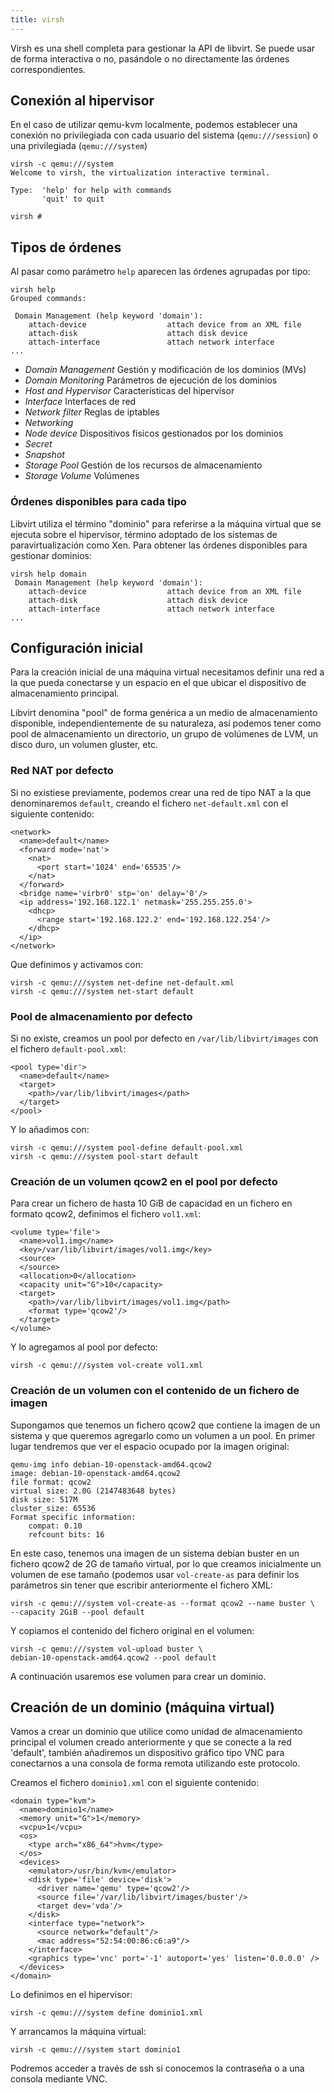 ```yaml
---
title: virsh
---
```

  
Virsh es una shell completa para gestionar la API de libvirt. Se puede
usar de forma interactiva o no, pasándole o no directamente las
órdenes correspondientes.

## Conexión al hipervisor

En el caso de utilizar qemu-kvm localmente, podemos establecer una
conexión no privilegiada con cada usuario del sistema
(`qemu:///session`) o una privilegiada (`qemu:///system`)

```
virsh -c qemu:///system
Welcome to virsh, the virtualization interactive terminal.

Type:  'help' for help with commands
       'quit' to quit

virsh # 
```

## Tipos de órdenes

Al pasar como parámetro `help` aparecen las órdenes agrupadas por
tipo:

```
virsh help
Grouped commands:

 Domain Management (help keyword 'domain'):
    attach-device                  attach device from an XML file
    attach-disk                    attach disk device
    attach-interface               attach network interface
...
```

* *Domain Management* Gestión y modificación de los dominios (MVs)
* *Domain Monitoring* Parámetros de ejecución de los dominios
* *Host and Hypervisor* Características del hipervisor
* *Interface* Interfaces de red
* *Network filter* Reglas de iptables
* *Networking*
* *Node device* Dispositivos físicos gestionados por los dominios
* *Secret*
* *Snapshot*
* *Storage Pool* Gestión de los recursos de almacenamiento
* *Storage Volume* Volúmenes

### Órdenes disponibles para cada tipo

Libvirt utiliza el término "dominio" para referirse a la máquina
virtual que se ejecuta sobre el hipervisor, término adoptado de los
sistemas de paravirtualización como Xen. Para obtener las órdenes
disponibles para gestionar dominios:

```
virsh help domain
 Domain Management (help keyword 'domain'):
    attach-device                  attach device from an XML file
    attach-disk                    attach disk device
    attach-interface               attach network interface
...
```


## Configuración inicial

Para la creación inicial de una máquina virtual necesitamos definir
una red a la que pueda conectarse y un espacio en el que ubicar el
dispositivo de almacenamiento principal.

Libvirt denomina "pool" de forma genérica a un medio de almacenamiento
disponible, independientemente de su naturaleza, así podemos tener
como pool de almacenamiento un directorio, un grupo de volúmenes de
LVM, un disco duro, un volumen gluster, etc.


### Red NAT por defecto

Si no existiese previamente, podemos crear una red de tipo NAT a la
que denominaremos `default`, creando el fichero `net-default.xml` con
el siguiente contenido:

```
<network>
  <name>default</name>
  <forward mode='nat'>
    <nat>
      <port start='1024' end='65535'/>
    </nat>
  </forward>
  <bridge name='virbr0' stp='on' delay='0'/>
  <ip address='192.168.122.1' netmask='255.255.255.0'>
    <dhcp>
      <range start='192.168.122.2' end='192.168.122.254'/>
    </dhcp>
  </ip>
</network>
```

Que definimos y activamos con:

```
virsh -c qemu:///system net-define net-default.xml
virsh -c qemu:///system net-start default
```

### Pool de almacenamiento por defecto

Si no existe, creamos un pool por defecto en `/var/lib/libvirt/images`
con el fichero `default-pool.xml`:

```
<pool type='dir'>
  <name>default</name>
  <target>
    <path>/var/lib/libvirt/images</path>
  </target>
</pool>
```

Y lo añadimos con:

```
virsh -c qemu:///system pool-define default-pool.xml
virsh -c qemu:///system pool-start default
```

### Creación de un volumen qcow2 en el pool por defecto

Para crear un fichero de hasta 10 GiB de capacidad en un fichero en
formato qcow2, definimos el fichero `vol1.xml`:

```
<volume type='file'>
  <name>vol1.img</name>
  <key>/var/lib/libvirt/images/vol1.img</key>
  <source>
  </source>
  <allocation>0</allocation>
  <capacity unit="G">10</capacity>
  <target>
    <path>/var/lib/libvirt/images/vol1.img</path>
    <format type='qcow2'/>
  </target>
</volume>
```

Y lo agregamos al pool por defecto:

```
virsh -c qemu:///system vol-create vol1.xml
```

### Creación de un volumen con el contenido de un fichero de imagen

Supongamos que tenemos un fichero qcow2 que contiene la imagen de un
sistema y que queremos agregarlo como un volumen a un pool. En primer
lugar tendremos que ver el espacio ocupado por la imagen original:

```
qemu-img info debian-10-openstack-amd64.qcow2 
image: debian-10-openstack-amd64.qcow2
file format: qcow2
virtual size: 2.0G (2147483648 bytes)
disk size: 517M
cluster_size: 65536
Format specific information:
    compat: 0.10
    refcount bits: 16
```

En este caso, tenemos una imagen de un sistema debian buster en un
fichero qcow2 de 2G de tamaño virtual, por lo que creamos inicialmente
un volumen de ese tamaño (podemos usar `vol-create-as` para definir
los parámetros sin tener que escribir anteriormente el fichero XML:

```
virsh -c qemu:///system vol-create-as --format qcow2 --name buster \
--capacity 2GiB --pool default
```

Y copiamos el contenido del fichero original en el volumen:

```
virsh -c qemu:///system vol-upload buster \
debian-10-openstack-amd64.qcow2 --pool default
```

A continuación usaremos ese volumen para crear un dominio.

## Creación de un dominio (máquina virtual)

Vamos a crear un dominio que utilice como unidad de almacenamiento
principal el volumen creado anteriormente y que se conecte a la red
'default', también añadiremos un dispositivo gráfico tipo VNC para
conectarnos a una consola de forma remota utilizando este protocolo.

Creamos el fichero `dominio1.xml` con el siguiente contenido:

```
<domain type="kvm">
  <name>dominio1</name>
  <memory unit="G">1</memory>
  <vcpu>1</vcpu>
  <os>
    <type arch="x86_64">hvm</type>
  </os>
  <devices>
    <emulator>/usr/bin/kvm</emulator>
    <disk type='file' device='disk'>
      <driver name='qemu' type='qcow2'/>
      <source file='/var/lib/libvirt/images/buster'/>
      <target dev='vda'/>
    </disk>
    <interface type="network">
      <source network="default"/>
      <mac address="52:54:00:86:c6:a9"/>
    </interface>
    <graphics type='vnc' port='-1' autoport='yes' listen='0.0.0.0' />
  </devices>
</domain>
```

Lo definimos en el hipervisor:

```
virsh -c qemu:///system define dominio1.xml
```

Y arrancamos la máquina virtual:

```
virsh -c qemu:///system start dominio1
```

Podremos acceder a través de ssh si conocemos la contraseña o a una
consola mediante VNC.
